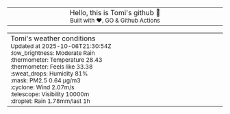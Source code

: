 
<div align="center">
<table>
<tbody>
<td align="center">
<img width="2000" height="0"><br>
Hello, this is Tomi's github 👋<br>
<sup>Built with ❤️, GO & Github Actions</sup><br>
<img width="2000" height="0">
</td>
</tbody>
</table>
</div>
<table>
<tbody>
<td align="left">
<img width="2000" height="0"><br>
Tomi's weather conditions<br>
<sup>Updated at 2025-10-06T21:30:54Z</sup><br>
<sup>:low_brightness: Moderate Rain</sup><br>
<sup>:thermometer: Temperature 28.43 </sup><br>
<sup>:thermometer: Feels like 33.38</sup><br>
<sup>:sweat_drops: Humidity 81%</sup><br>
<sup>:mask: PM2.5 0.64 μg/m3</sup><br>
<sup>:cyclone: Wind 2.07m/s </sup><br>
<sup>:telescope: Visibility 10000m </sup><br>
<sup>:droplet: Rain 1.78mm/last 1h </sup><br>
<img width="2000" height="0">
</td>
<td align="left">
<img width="2000" height="0"><br>
<br>
<img width="2000" height="0">
</td>
</tbody>
</table>
</div>
    